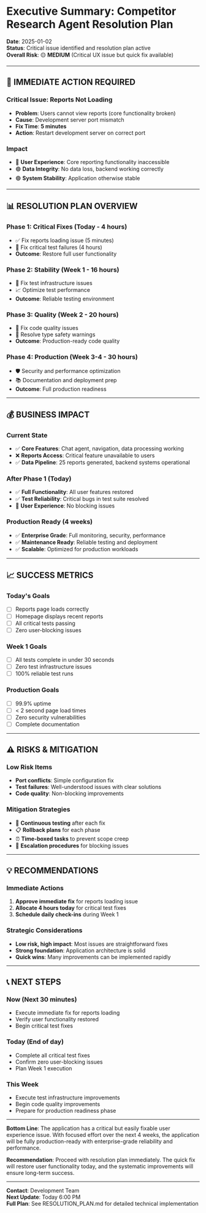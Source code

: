 # Executive Summary: Competitor Research Agent Resolution Plan

**Date**: 2025-01-02  
**Status**: Critical issue identified and resolution plan active  
**Overall Risk**: 🟡 **MEDIUM** (Critical UX issue but quick fix available)

---

## 🚨 **IMMEDIATE ACTION REQUIRED**

### **Critical Issue**: Reports Not Loading
- **Problem**: Users cannot view reports (core functionality broken)
- **Cause**: Development server port mismatch 
- **Fix Time**: **5 minutes**
- **Action**: Restart development server on correct port

### **Impact**
- 🔴 **User Experience**: Core reporting functionality inaccessible
- 🟢 **Data Integrity**: No data loss, backend working correctly
- 🟢 **System Stability**: Application otherwise stable

---

## 📊 **RESOLUTION PLAN OVERVIEW**

### **Phase 1: Critical Fixes** (Today - 4 hours)
- ✅ Fix reports loading issue (5 minutes)
- 🔧 Fix critical test failures (4 hours)
- **Outcome**: Restore full user functionality

### **Phase 2: Stability** (Week 1 - 16 hours)  
- 🔧 Fix test infrastructure issues
- 📈 Optimize test performance
- **Outcome**: Reliable testing environment

### **Phase 3: Quality** (Week 2 - 20 hours)
- 🧹 Fix code quality issues  
- 📝 Resolve type safety warnings
- **Outcome**: Production-ready code quality

### **Phase 4: Production** (Week 3-4 - 30 hours)
- 🛡️ Security and performance optimization
- 📚 Documentation and deployment prep
- **Outcome**: Full production readiness

---

## 💰 **BUSINESS IMPACT**

### **Current State**
- ✅ **Core Features**: Chat agent, navigation, data processing working
- ❌ **Reports Access**: Critical feature unavailable to users
- ✅ **Data Pipeline**: 25 reports generated, backend systems operational

### **After Phase 1** (Today)
- ✅ **Full Functionality**: All user features restored
- ✅ **Test Reliability**: Critical bugs in test suite resolved
- 🎯 **User Experience**: No blocking issues

### **Production Ready** (4 weeks)
- ✅ **Enterprise Grade**: Full monitoring, security, performance
- ✅ **Maintenance Ready**: Reliable testing and deployment
- ✅ **Scalable**: Optimized for production workloads

---

## 📈 **SUCCESS METRICS**

### **Today's Goals**
- [ ] Reports page loads correctly
- [ ] Homepage displays recent reports  
- [ ] All critical tests passing
- [ ] Zero user-blocking issues

### **Week 1 Goals**
- [ ] All tests complete in under 30 seconds
- [ ] Zero test infrastructure issues
- [ ] 100% reliable test runs

### **Production Goals**
- [ ] 99.9% uptime
- [ ] < 2 second page load times
- [ ] Zero security vulnerabilities
- [ ] Complete documentation

---

## ⚠️ **RISKS & MITIGATION**

### **Low Risk Items**
- **Port conflicts**: Simple configuration fix
- **Test failures**: Well-understood issues with clear solutions
- **Code quality**: Non-blocking improvements

### **Mitigation Strategies**
- 🔄 **Continuous testing** after each fix
- 📋 **Rollback plans** for each phase
- ⏰ **Time-boxed tasks** to prevent scope creep
- 🚨 **Escalation procedures** for blocking issues

---

## 💡 **RECOMMENDATIONS**

### **Immediate Actions**
1. **Approve immediate fix** for reports loading issue
2. **Allocate 4 hours today** for critical test fixes
3. **Schedule daily check-ins** during Week 1

### **Strategic Considerations**
- **Low risk, high impact**: Most issues are straightforward fixes
- **Strong foundation**: Application architecture is solid
- **Quick wins**: Many improvements can be implemented rapidly

---

## 📞 **NEXT STEPS**

### **Now** (Next 30 minutes)
- Execute immediate fix for reports loading
- Verify user functionality restored
- Begin critical test fixes

### **Today** (End of day)  
- Complete all critical test fixes
- Confirm zero user-blocking issues
- Plan Week 1 execution

### **This Week**
- Execute test infrastructure improvements
- Begin code quality improvements
- Prepare for production readiness phase

---

**Bottom Line**: The application has a critical but easily fixable user experience issue. With focused effort over the next 4 weeks, the application will be fully production-ready with enterprise-grade reliability and performance.

**Recommendation**: Proceed with resolution plan immediately. The quick fix will restore user functionality today, and the systematic improvements will ensure long-term success.

---

**Contact**: Development Team  
**Next Update**: Today 6:00 PM  
**Full Plan**: See RESOLUTION_PLAN.md for detailed technical implementation 